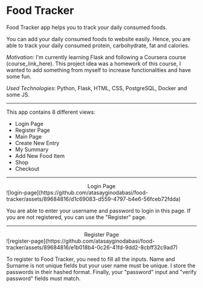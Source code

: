 ﻿# Food Tracker

Food Tracker app helps you to track your daily consumed foods. 

You can add your daily consumed foods to website easily. Hence, you are able to track your daily consumed protein, carbohydrate, fat and calories.

*Motivation*: I'm currently learning Flask and following a Coursera course (course_link_here). This project idea was a homework of this course, I wanted to add something from myself to increase functionalities and have some fun.

*Used Technologies*: Python, Flask, HTML, CSS, PostgreSQL, Docker and some JS. 

---

This app contains 8 different views:
- Login Page
- Register Page
- Main Page
- Create New Entry
- My Summary
- Add New Food Item
- Shop
- Checkout

---

<center>Login Page</center>
![login-page](https://github.com/atasayginodabasi/food-tracker/assets/89684816/d1c69083-d559-4797-b4e6-56fceb72fdda)

You are able to enter your username and password to login in this page. If you are not registered, you can use the "Register" page.

---

<center>Register Page</center>
![register-page](https://github.com/atasayginodabasi/food-tracker/assets/89684816/e1b018b4-0c26-41fd-9dd2-8cbff32c9ad7)

To register to Food Tracker, you need to fill all the inputs. Name and Surname is not unique fields but your user name must be unique. I store the passwords in their hashed format. Finally, your "password" input and "verify password" fields must match.

